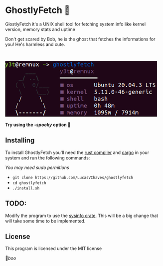 # GhostlyFetch 👻

GlostlyFetch it's a UNIX shell tool for fetching system info like kernel version, memory stats and uptime  

Don't get scared by Bob, he is the ghost that fetches the informations for you! He's harmless and cute.  

<br/>

![Program Printscreen](./ghostlyprint.png "*Help! I am condemned and suffering!*")

**Try using the *-spooky* option 👻** 

## Installing

To install GhostlyFetch you'll need the [rust compiler](https://www.rust-lang.org/tools/install) and [cargo](https://doc.rust-lang.org/cargo/) in your system
and run the following commands:

_You may need sudo permitions_

 - `git clone https://github.com/LucasVChaves/ghostlyfetch`  
 - `cd ghostlyfetch`  
 - `./install.sh`  

## TODO:
Modify the program to use the [sysinfo crate](https://docs.rs/sysinfo/0.11.5/sysinfo/index.html). This will be a big change that will take some time to be implemented.

## License

This program is licensed under the MIT license

👻*boo*  